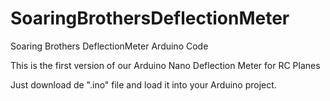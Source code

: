 # SoaringBrothersDeflectionMeter
Soaring Brothers DeflectionMeter Arduino Code

This is the first version of our Arduino Nano Deflection Meter for RC Planes

Just download de ".ino" file and load it into your Arduino project.
